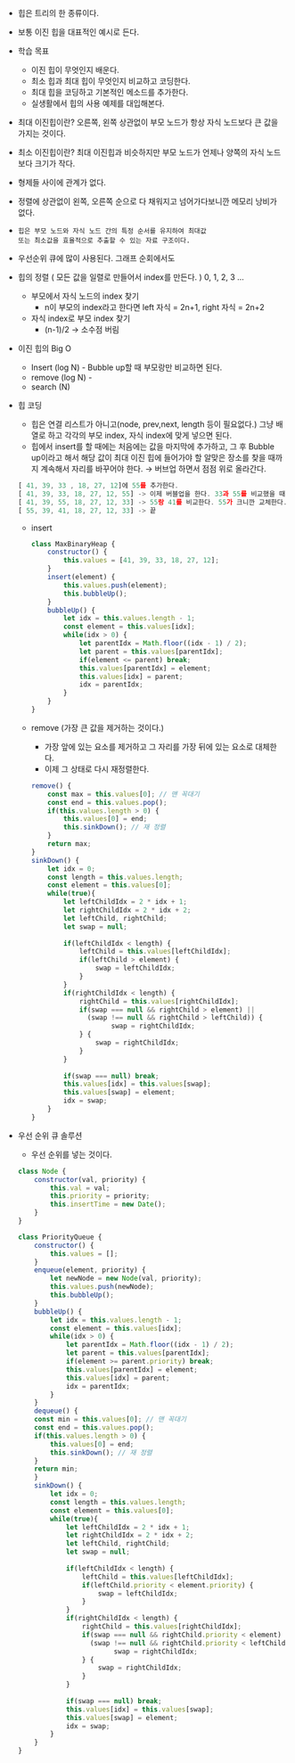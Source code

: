 - 힙은 트리의 한 종류이다.
- 보통 이진 힙을 대표적인 예시로 든다.
- 학습 목표
    - 이진 힙이 무엇인지 배운다.
    - 최소  힙과 최대 힙이 무엇인지 비교하고 코딩한다.
    - 최대 힙을 코딩하고 기본적인 메소드를 추가한다.
    - 실생활에서 힙의 사용 예제를 대입해본다.
- 최대 이진힙이란? 오른쪽, 왼쪽 상관없이 부모 노드가 항상 자식 노드보다 큰 값을 가지는 것이다.
- 최소 이진힙이란? 최대 이진힙과 비슷하지만 부모 노드가 언제나 양쪽의 자식 노드보다 크기가 작다.
- 형제들 사이에 관계가 없다.
- 정렬에 상관없이 왼쪽, 오른쪽 순으로 다 채워지고 넘어가다보니깐 메모리 낭비가 없다.
- <code>힙은 부모 노드와 자식 노드 간의 특정 순서를 유지하여 최대값 또는 최소값을 효율적으로 추출할 수 있는 자료 구조이다.</code>

- 우선순위 큐에 많이 사용된다. 그래프 순회에서도
- 힙의 정렬 ( 모든 값을 일렬로 만들어서 index를 만든다. ) 0, 1, 2, 3 …
    - 부모에서 자식 노드의 index 찾기
        - n이 부모의 index라고 한다면 left 자식 = 2n+1, right 자식 = 2n+2
    - 자식 index로 부모 index 찾기
        - (n-1)/2 → 소수점 버림
- 이진 힙의 Big O
    - Insert (log N) - Bubble up할 때 부모랑만 비교하면 된다.
    - remove (log N) -
    - search (N)
- 힙 코딩
    - 힙은 연결 리스트가 아니고(node, prev,next, length 등이 필요없다.) 그냥 배열로 하고 각각의 부모 index, 자식 index에 맞게 넣으면 된다.
    - 힙에서 insert를 할 때에는 처음에는 값을 마지막에 추가하고, 그 후 Bubble up이라고 해서 해당 값이 최대 이진 힙에 들어가야 할 알맞은 장소를 찾을 때까지 계속해서 자리를 바꾸어야 한다. → 버브업 하면서 점점 위로 올라간다.
    
    ```jsx
    [ 41, 39, 33 , 18, 27, 12]에 55를 추가한다.
    [ 41, 39, 33, 18, 27, 12, 55] -> 이제 버블업을 한다. 33과 55를 비교했을 때 55가 크니깐 교체한다.
    [ 41, 39, 55, 18, 27, 12, 33] -> 55랑 41를 비교한다. 55가 크니깐 교체한다.
    [ 55, 39, 41, 18, 27, 12, 33] -> 끝 
    ```
    
    - insert
        
        ```jsx
        class MaxBinaryHeap {
        	constructor() {
        		this.values = [41, 39, 33, 18, 27, 12];
        	}
        	insert(element) {
        		this.values.push(element);
        		this.bubbleUp();
        	} 
        	bubbleUp() {
        		let idx = this.values.length - 1;
        		const element = this.values[idx];
        		while(idx > 0) {
        			let parentIdx = Math.floor((idx - 1) / 2);
        			let parent = this.values[parentIdx];
        			if(element <= parent) break;
        			this.values[parentIdx] = element;
        			this.values[idx] = parent;
        			idx = parentIdx;
        		}
        	}
        }
        ```
        
    - remove (가장 큰 값을 제거하는 것이다.)
        - 가장 앞에 있는 요소를 제거하고 그 자리를 가장 뒤에 있는 요소로 대체한다.
        - 이제 그 상태로 다시 재정렬한다.
        
        ```jsx
        remove() {
        	const max = this.values[0]; // 맨 꼭대기 
        	const end = this.values.pop(); 
        	if(this.values.length > 0) {
        		this.values[0] = end; 
        		this.sinkDown(); // 재 정렬 	
        	}
        	return max;
        }
        sinkDown() {
        	let idx = 0;
        	const length = this.values.length;
        	const element = this.values[0];
        	while(true){
        		let leftChildIdx = 2 * idx + 1; 
        		let rightChildIdx = 2 * idx + 2;
        		let leftChild, rightChild;
        		let swap = null;
        		
        		if(leftChildIdx < length) {
        			leftChild = this.values[leftChildIdx];
        			if(leftChild > element) {
        				swap = leftChildIdx;
        			}
        		} 
        		if(rightChildIdx < length) {
        			rightChild = this.values[rightChildIdx];
        			if(swap === null && rightChild > element) || 
        			  (swap !== null && rightChild > leftChild)) {
        					swap = rightChildIdx;
        			} {
        				swap = rightChildIdx;
        			}
        		}
        		
        		if(swap === null) break;
        		this.values[idx] = this.values[swap]; 
        		this.values[swap] = element;
        		idx = swap;
        	}
        }
        ```
        
- 우선 순위 큐 솔루션
    - 우선 순위를 넣는 것이다.
    
    ```jsx
    class Node {
    	constructor(val, priority) {
    		this.val = val;
    		this.priority = priority;
    		this.insertTime = new Date();
    	}
    }
    
    class PriorityQueue {
    	constructor() {
    		this.values = [];
    	}
    	enqueue(element, priority) {
    		let newNode = new Node(val, priority);
    		this.values.push(newNode);
    		this.bubbleUp();
    	} 
    	bubbleUp() {
    		let idx = this.values.length - 1;
    		const element = this.values[idx];
    		while(idx > 0) {
    			let parentIdx = Math.floor((idx - 1) / 2);
    			let parent = this.values[parentIdx];
    			if(element >= parent.priority) break;
    			this.values[parentIdx] = element;
    			this.values[idx] = parent;
    			idx = parentIdx;
    		}
    	}
    	dequeue() {
    	const min = this.values[0]; // 맨 꼭대기 
    	const end = this.values.pop(); 
    	if(this.values.length > 0) {
    		this.values[0] = end; 
    		this.sinkDown(); // 재 정렬 	
    	}
    	return min;
    	}
    	sinkDown() {
    		let idx = 0;
    		const length = this.values.length;
    		const element = this.values[0];
    		while(true){
    			let leftChildIdx = 2 * idx + 1; 
    			let rightChildIdx = 2 * idx + 2;
    			let leftChild, rightChild;
    			let swap = null;
    			
    			if(leftChildIdx < length) {
    				leftChild = this.values[leftChildIdx];
    				if(leftChild.priority < element.priority) {
    					swap = leftChildIdx;
    				}
    			} 
    			if(rightChildIdx < length) {
    				rightChild = this.values[rightChildIdx];
    				if(swap === null && rightChild.priority < element) || 
    				  (swap !== null && rightChild.priority < leftChild)) {
    						swap = rightChildIdx;
    				} {
    					swap = rightChildIdx;
    				}
    			}
    			
    			if(swap === null) break;
    			this.values[idx] = this.values[swap]; 
    			this.values[swap] = element;
    			idx = swap;
    		}
    	}
    }
    ```